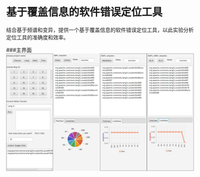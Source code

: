 # 基于覆盖信息的软件错误定位工具

结合基于频谱和变异，提供一个基于覆盖信息的软件错误定位工具，以此实验分析定位工具的准确度和效率。

###主界面
![图片](https://github.com/WuYiwen97/ProjectCodeGUI/blob/master/src/source/13DDBBC5-7F11-409A-B298-EB9F3B3DF272.png)

